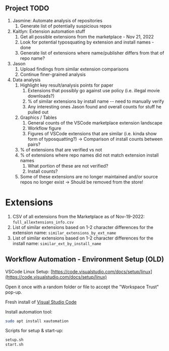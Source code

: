 Project TODO
-------------

1. Jasmine: Automate analysis of repositories
	1. Generate list of potentially suspicious repos
2. Kaitlyn: Extension automation stuff
	1. Get all possible extensions from the marketplace - Nov 21, 2022
	2. Look for potential typosquating by extension and install names - done
	3. Generate list of extensions where name/publisher differs from that of repo name?
3. Jason
	1. Upload findings from similar extension comparisons
	2. Continue finer-grained analysis
4. Data analysis
	1. Highlight key result/analysis points for paper
		1. Extensions that possibly go against use policy (i.e. illegal movie downloads?)
		2. % of similar extensions by install name -- need to manually verify
		3. Any interesting ones Jason found and overall counts for stuff he pulled out
	2. Graphics / Tables
		1. General counts of the VSCode marketplace extension landscape
		2. Workflow figure
		3. Figures of VSCode extensions that are similar (i.e. kinda show form of typosquatting?) -> Comparison of install counts between pairs?
	3. % of extensions that are verified vs not
	4. % of extensions where repo names did not match extension install names
		1. What portion of these are not verified?
		2. Install counts?
	5. Some of these extensions are no longer maintained and/or source repos no longer exist -> Should be removed from the store!

# Extensions

1. CSV of all extensions from the Marketplace as of Nov-19-2022: `full_allextensions_info.csv`
2. List of similar extensions based on 1-2 character differences for the extension name: `similar_extensions_by_ext_name`
3. List of similar extensions based on 1-2 character differences for the install name: `similar_ext_by_install_name`

## Workflow Automation - Environment Setup (OLD)

VSCode Linux Setup: [https://code.visualstudio.com/docs/setup/linux](https://code.visualstudio.com/docs/setup/linux)

Open it once with a random folder or file to accept the "Workspace Trust" pop-up.

Fresh install of [Visual Studio Code](https://code.visualstudio.com/)

Install automation tool:

```sh
sudo apt install xautomation
```

Scripts for setup & start-up:

```sh
setup.sh
start.sh
```
